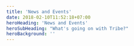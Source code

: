 ```yaml
---
title: 'News and Events'
date: 2018-02-10T11:52:18+07:00
heroHeading: 'News and Events'
heroSubHeading: "What's going on with Tribe?"
heroBackground: ''
---
```

